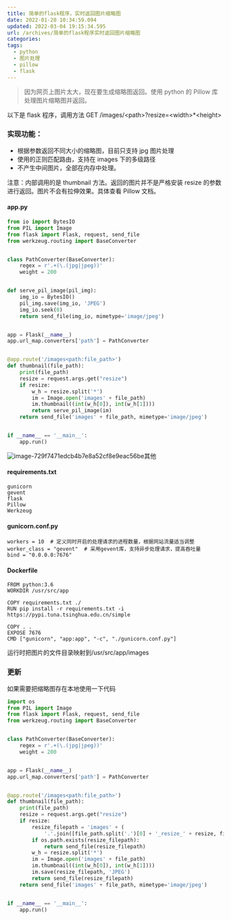 ```yaml
---
title: 简单的flask程序，实时返回图片缩略图
date: 2022-01-20 10:34:59.094
updated: 2022-03-04 19:15:34.595
url: /archives/简单的flask程序实时返回图片缩略图
categories:
tags:
  - python
  - 图片处理
  - pillow
  - flask
---
```


> 因为网页上图片太大，现在要生成缩略图返回。使用 python 的 Pillow 库处理图片缩略图并返回。

以下是 flask 程序，调用方法 GET /images/\<path>?resize=\<width>\*\<height>

### 实现功能：

- 根据参数返回不同大小的缩略图，目前只支持 jpg 图片处理
- 使用的正则匹配路由，支持在 images 下的多级路径
- 不产生中间图片，全部在内存中处理。

注意：内部调用的是 thumbnail 方法。返回的图片并不是严格安装 resize 的参数进行返回。图片不会有拉伸效果。具体查看 Pillow 文档。

#### app.py

```python
from io import BytesIO
from PIL import Image
from flask import Flask, request, send_file
from werkzeug.routing import BaseConverter


class PathConverter(BaseConverter):
    regex = r'.+(\.(jpg|jpeg))'
    weight = 200


def serve_pil_image(pil_img):
    img_io = BytesIO()
    pil_img.save(img_io, 'JPEG')
    img_io.seek(0)
    return send_file(img_io, mimetype='image/jpeg')


app = Flask(__name__)
app.url_map.converters['path'] = PathConverter


@app.route('/images<path:file_path>')
def thumbnail(file_path):
    print(file_path)
    resize = request.args.get("resize")
    if resize:
        w_h = resize.split('*')
        im = Image.open('images' + file_path)
        im.thumbnail((int(w_h[0]), int(w_h[1])))
        return serve_pil_image(im)
    return send_file('images' + file_path, mimetype='image/jpeg')


if __name__ == '__main__':
    app.run()

```

![image-729f7471edcb4b7e8a52cf8e9eac56be](https://cdn.jsdelivr.net/gh/houxiaozhao/imageLibrary@master/uPic/2022/05/20/1MU1GY.png)其他

#### requirements.txt

```
gunicorn
gevent
flask
Pillow
Werkzeug
```

#### gunicorn.conf.py

```
workers = 10  # 定义同时开启的处理请求的进程数量，根据网站流量适当调整
worker_class = "gevent"  # 采用gevent库，支持异步处理请求，提高吞吐量
bind = "0.0.0.0:7676"

```

#### Dockerfile

```
FROM python:3.6
WORKDIR /usr/src/app

COPY requirements.txt ./
RUN pip install -r requirements.txt -i https://pypi.tuna.tsinghua.edu.cn/simple

COPY . .
EXPOSE 7676
CMD ["gunicorn", "app:app", "-c", "./gunicorn.conf.py"]
```

运行时把图片的文件目录映射到/usr/src/app/images

### 更新

如果需要把缩略图存在本地使用一下代码

```python
import os
from PIL import Image
from flask import Flask, request, send_file
from werkzeug.routing import BaseConverter


class PathConverter(BaseConverter):
    regex = r'.+(\.(jpg|jpeg))'
    weight = 200


app = Flask(__name__)
app.url_map.converters['path'] = PathConverter


@app.route('/images<path:file_path>')
def thumbnail(file_path):
    print(file_path)
    resize = request.args.get("resize")
    if resize:
        resize_filepath = 'images' + (
            '.'.join([file_path.split('.')[0] + '_resize_' + resize, file_path.split('.')[1]]))
        if os.path.exists(resize_filepath):
            return send_file(resize_filepath)
        w_h = resize.split('*')
        im = Image.open('images' + file_path)
        im.thumbnail((int(w_h[0]), int(w_h[1])))
        im.save(resize_filepath, 'JPEG')
        return send_file(resize_filepath)
    return send_file('images' + file_path, mimetype='image/jpeg')


if __name__ == '__main__':
    app.run()

```
